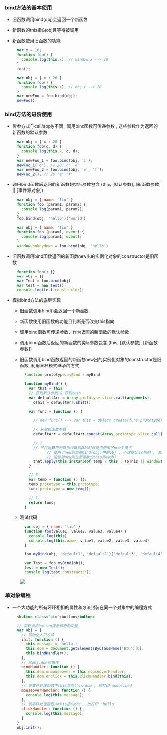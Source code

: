 ### bind方法的基本使用

- 旧函数调用bind(obj)会返回一个新函数
- 新函数的this指向obj且等待被调用
- 新函数使用旧函数的功能

  ```js
    var x = 10;
    function foo() {
      console.log(this.x); // window.x --> 10
    }
    foo();
  ```
  ```js
    var obj = { x : 20 }
    function foo() {
      console.log(this.x); // obj.x --> 20
    }
    var newFoo = foo.bind(obj);
    newFoo();
  ```

### bind方法的进阶使用

- 传参方式与call/apply不同 , 调用bind函数可传递参数 , 这些参数作为返回的新函数的默认参数

  ```js
    var obj = { x : 20 }
    function foo(c, d) {
      console.log(this.x, c, d);
    }
    var newFoo_1 = foo.bind(obj, 'c');
    newFoo_1('d'); // 20 'c' 'd'
    var newFoo_2 = foo.bind(obj, 'e', 'f');
    newFoo_2(); // 20 'e' 'f'
  ```

- 调用bind函数后返回的新函数的实际参数包含 (this, [默认参数], [新函数参数] || [事件源对象])

  ```js
    var obj = { name: 'liu' }
    function foo (param1, param2) {
      console.log(param1, param2);
    }
    foo.bind(obj, 'hello')('world')
  ```
  ```js
    var obj = { name: 'liu' }
    function foo (param1, event) {
      console.log(param1, event);
    }
    window.onkeydown = foo.bind(obj, 'hello')
  ```

- 旧函数调用bind函数返回的新函数new出的实例化对象的constructor是旧函数

  ```js
    function foo() {}
    var obj = {}
    var Test = foo.bind(obj)
    var test = new Test();
    console.log(test.constructor);
  ```
- 模拟bind方法的底层实现

  - 旧函数调用bind()会返回一个新函数

  - 新函数使用旧函数的功能且判断是否改变this指向

  - 调用bind函数可传递参数，作为返回的新函数的默认参数

  - 调用bind函数后返回的新函数的实际参数包含 (this, [默认参数], [新函数参数])

  - 旧函数调用bind函数返回的新函数new出的实例化对象的constructor是旧函数, 利用圣杯模式继承的方式

    ```js
      Function prototype.myBind = myBind

      function myBind() {
        var that = this
        // 获取默认参数 & 获取this
        var defaultArr = Array.prototype.slice.call(arguments),
          oThis = defaultArr.shift()

        var func = function () {

          // new func() --> var this = Object.create(func.prototype);

          // 获取新函数参数
          defaultArr = defaultArr.concat(Array.prototype.slice.call(arguments))

          // 2
          // 三目运算符判断执行新函数的时候是否使用了new关键字
                // 使用了new则忽略bind(obj)中的obj , 不改变this指向 , 谁调用就指向谁
                // 没使用new则让新函数的this指向obj
          that.apply(this instanceof temp ? this : (oThis || window), defaultArr);
        }

        // 5
        var temp = function () {};
        temp.prototype = this.prototype;
        func.prototype = new temp();

        // 1
        return func;
      }
    ```

  - 测试代码

    ```js
      var obj = { name: 'liu' }
      function foo(value1, value2, value3, value4) {
        console.log(this)
        console.log(this.name, value1, value2, value3, value4)
      }

      foo.myBind(obj, 'default1', 'default2')('default3', 'default4')

      var Test = foo.myBind(obj),
      test = new Test();
      console.log(test.constructor);
    ```
    
    ![](https://img-blog.csdnimg.cn/20200225173954415.png?x-oss-process=image/watermark,type_ZmFuZ3poZW5naGVpdGk,shadow_10,text_aHR0cHM6Ly9ibG9nLmNzZG4ubmV0L0JyYW5udWE=,size_16,color_FFFFFF,t_70)

### 单对象编程

- 一个大功能的所有环环相扣的属性和方法封装在同一个对象中的编程方式

  ```html
    <button class='btn'>button</button>
  ```
  ```js
    // 实现点击button提示信息的功能
    var obj = {
      // 初始化入口方法
      init: function () {
        this.message = 'hello';
        this.dom = document.getElementsByClassName('btn')[0];
        this.bindHandler();
      },
      // 给obj.dom绑事件
      bindHandler: function () {
        this.dom.onmouseover = this.mouseoverHandler;
        this.dom.onclick = this.clickHandler.bind(this);
      },
      // 该事件处理函数中this指向this.dom , 故打印 undefined
      mouseoverHandler: function () {
        console.log(this.message);
      },
      // 该事件处理函数中this指向obj , 故打印 'hello'
      clickHandler: function () {
        console.log(this.message);
      }
    }
    obj.init();
  ```